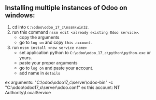 ## Installing multiple instances of Odoo on windows:
1. cd into `C:\odoo\odoo_17_c\nssm\win32`.
2. run this command `nssm edit <already existing Odoo service>`.
    - copy the arguments
    - go to `log on` and copy `this account`.
3. run `nssm install <new service name>`
    - set application python to `C:\odoo\odoo_17_c\python\python.exe` or yours.
    - paste your proper arguments
    - go to `log on` and paste your account.
    - add name in `details`



ex arguments: "C:\odoo\odoo17_c\server\odoo-bin" -c "C:\odoo\odoo17_c\server\odoo.conf"
ex this account: NT Authority\LocalService